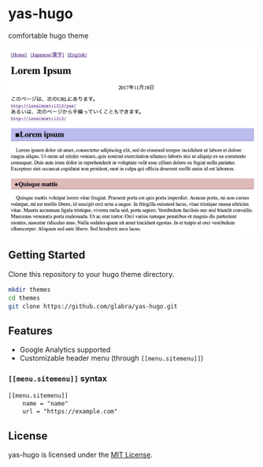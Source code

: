 # yas-hugo
comfortable hugo theme

![yas-hugo Screenshot](shot.png)

## Getting Started
Clone this repository to your hugo theme directory.

```sh
mkdir themes
cd themes
git clone https://github.com/glabra/yas-hugo.git
```

## Features
- Google Analytics supported
- Customizable header menu (through `[[menu.sitemenu]]`)

### `[[menu.sitemenu]]` syntax
```
[[menu.sitemenu]]
	name = "name"
	url = "https://example.com"
```

## License
yas-hugo is licensed under the [MIT License](LICENSE).


